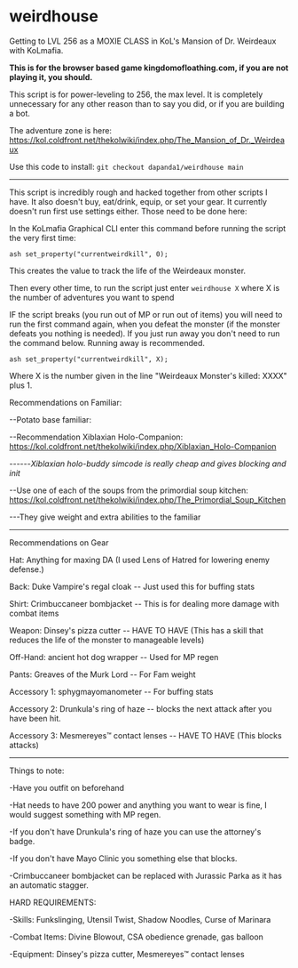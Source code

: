 # weirdhouse
Getting to LVL 256 as a MOXIE CLASS in KoL's Mansion of Dr. Weirdeaux with KoLmafia. 

**This is for the browser based game kingdomofloathing.com, if you are not playing it, you should.**

This script is for power-leveling to 256, the max level. It is completely unnecessary for any other reason than to say you did, or if you are building a bot.

The adventure zone is here:
https://kol.coldfront.net/thekolwiki/index.php/The_Mansion_of_Dr._Weirdeaux

Use this code to install:
`git checkout dapanda1/weirdhouse main`

---
This script is incredibly rough and hacked together from other scripts I have. It also doesn't buy, eat/drink, equip, or set your gear. It currently doesn't run first use settings either. Those need to be done here:

In the KoLmafia Graphical CLI enter this command before running the script the very first time:

`ash set_property("currentweirdkill", 0);`

This creates the value to track the life of the Weirdeaux monster.

Then every other time, to run the script just enter `weirdhouse X` where X is the number of adventures you want to spend

IF the script breaks (you run out of MP or run out of items) you will need to run the first command again, when you defeat the monster (if the monster defeats you nothing is needed). If you just run away you don't need to run the command below. Running away is recommended.

`ash set_property("currentweirdkill", X);`

Where X is the number given in the line "Weirdeaux Monster's killed: XXXX" plus 1.

Recommendations on Familiar:

--Potato base familiar: 

--Recommendation Xiblaxian Holo-Companion: https://kol.coldfront.net/thekolwiki/index.php/Xiblaxian_Holo-Companion

------_Xiblaxian holo-buddy simcode is really cheap and gives blocking and init_

--Use one of each of the soups from the primordial soup kitchen: https://kol.coldfront.net/thekolwiki/index.php/The_Primordial_Soup_Kitchen

---They give weight and extra abilities to the familiar

---
Recommendations on Gear

Hat:		Anything for maxing DA (I used Lens of Hatred	for lowering enemy defense.)

Back:		Duke Vampire's regal cloak	-- Just used this for buffing stats

Shirt:		Crimbuccaneer bombjacket -- This is for dealing more damage with combat items

Weapon:		Dinsey's pizza cutter -- HAVE TO HAVE (This has a skill that reduces the life of the monster to manageable levels)

Off-Hand:		ancient hot dog wrapper	-- Used for MP regen

Pants:		Greaves of the Murk Lord -- For Fam weight

Accessory 1:		sphygmayomanometer	-- For buffing stats

Accessory 2:		Drunkula's ring of haze	-- blocks the next attack after you have been hit.

Accessory 3:		Mesmereyes™ contact lenses -- HAVE TO HAVE (This blocks attacks)

---
Things to note:

-Have you outfit on beforehand

-Hat needs to have 200 power and anything you want to wear is fine, I would suggest something with MP regen.

-If you don't have Drunkula's ring of haze you can use the attorney's badge.

-If you don't have Mayo Clinic you something else that blocks.

-Crimbuccaneer bombjacket can be replaced with Jurassic Parka as it has an automatic stagger.

HARD REQUIREMENTS:

-Skills: Funkslinging, Utensil Twist, Shadow Noodles, Curse of Marinara

-Combat Items: Divine Blowout, 	CSA obedience grenade, 	gas balloon

-Equipment: Dinsey's pizza cutter, Mesmereyes™ contact lenses
